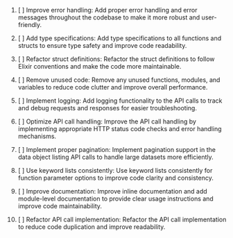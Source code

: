 
1. [ ] Improve error handling: Add proper error handling and error messages throughout the codebase to make it more robust and user-friendly.

2. [ ] Add type specifications: Add type specifications to all functions and structs to ensure type safety and improve code readability.

3. [ ] Refactor struct definitions: Refactor the struct definitions to follow Elixir conventions and make the code more maintainable.

4. [ ] Remove unused code: Remove any unused functions, modules, and variables to reduce code clutter and improve overall performance.

5. [ ] Implement logging: Add logging functionality to the API calls to track and debug requests and responses for easier troubleshooting.

6. [ ] Optimize API call handling: Improve the API call handling by implementing appropriate HTTP status code checks and error handling mechanisms.

7. [ ] Implement proper pagination: Implement pagination support in the data object listing API calls to handle large datasets more efficiently.

8. [ ] Use keyword lists consistently: Use keyword lists consistently for function parameter options to improve code clarity and consistency.

9. [ ] Improve documentation: Improve inline documentation and add module-level documentation to provide clear usage instructions and improve code maintainability.

10. [ ] Refactor API call implementation: Refactor the API call implementation to reduce code duplication and improve readability.
